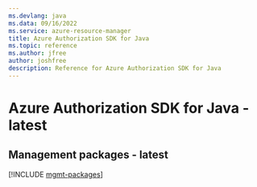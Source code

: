 ```yaml
---
ms.devlang: java
ms.data: 09/16/2022
ms.service: azure-resource-manager
title: Azure Authorization SDK for Java
ms.topic: reference
ms.author: jfree
author: joshfree
description: Reference for Azure Authorization SDK for Java
---
```

# Azure Authorization SDK for Java - latest

## Management packages - latest
[!INCLUDE [mgmt-packages](authorization-mgmt-index.md)]